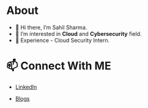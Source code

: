 # About
- 👋 Hi there, I’m Sahil Sharma.
- 👀 I’m interested in **Cloud** and **Cybersecurity** field.
- 🌱 Experience - Cloud Security Intern.
# 📫 Connect With ME

- <a href="https://www.linkedin.com/in/sahilsharma2000">LinkedIn</a>

- <a href="https://shas3c.medium.com/">Blogs</a>

<!---
Shas3c/Shas3c is a ✨ special ✨ repository because its `README.md` (this file) appears on your GitHub profile.
You can click the Preview link to take a look at your changes.
--->
